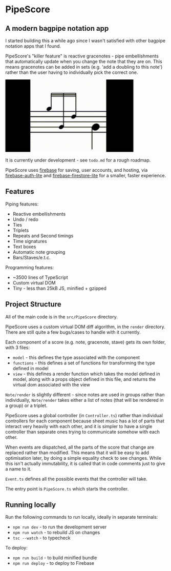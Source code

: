 # PipeScore
## A modern bagpipe notation app

I started building this a while ago since I wasn't satisfied with other bagpipe notation apps that I found.

PipeScore's "killer feature" is reactive gracenotes - pipe embellishments that automatically update when you change the note that they are on. This means gracenotes can be added in sets (e.g. 'add a doubling to this note') rather than the user having to individually pick the correct one.

![GIF of reactive gracenote](dragging-gracenote.gif)

It is currently under development - see `todo.md` for a rough roadmap.

PipeScore uses [firebase](https://firebase.google.com) for saving, user accounts, and hosting, via [firebase-auth-lite](https://github.com/samuelgozi/firebase-auth-lite) and [firebase-firestore-lite](https://github.com/samuelgozi/firebase-firestore-lite) for a smaller, faster experience.

## Features

Piping features:
* Reactive embellishments
* Undo / redo
* Ties
* Triplets
* Repeats and Second timings
* Time signatures
* Text boxes
* Automatic note grouping
* Bars/Staves/e.t.c.

Programming features:
* ~3500 lines of TypeScript
* Custom virtual DOM
* Tiny - less than 25kB JS, minified + gzipped

## Project Structure

All of the main code is in the `src/PipeScore` directory.

PipeScore uses a custom virtual DOM diff algorithm, in the `render` directory. There are still quite a few bugs/cases to handle with it currently.

Each component of a score (e.g. note, gracenote, stave) gets its own folder, with 3 files:
* `model` - this defines the type associated with the component
* `functions` - this defines a set of functions for transforming the type defined in model
* `view` - this defines a render function which takes the model defined in model, along with a props object defined in this file, and returns the virtual dom associated with the view

`Note/render` is slightly different - since notes are used in groups rather than individually, `Note/render` takes either a list of notes (that will be rendered in a group) or a triplet.

PipeScore uses a global controller (in `Controller.ts`) rather than individual controllers for each component because sheet music has a lot of parts that interact very heavily with each other, and it is simpler to have a single controller than separate ones trying to communicate somehow with each other.

When events are dispatched, all the parts of the score that change are replaced rather than modified. This means that it will be easy to add optimisation later, by doing a simple equality check to see changes. While this isn't actually immutability, it is called that in code comments just to give a name to it.

`Event.ts` defines all the possible events that the controller will take.

The entry point is `PipeScore.ts` which starts the controller.
 
## Running locally

Run the following commands to run locally, ideally in separate terminals:
* `npm run dev` - to run the development server
* `npm run watch` - to rebuild JS on changes
* `tsc --watch` - to typecheck

To deploy:
* `npm run build` - to build minified bundle
* `npm run deploy` - to deploy to Firebase
